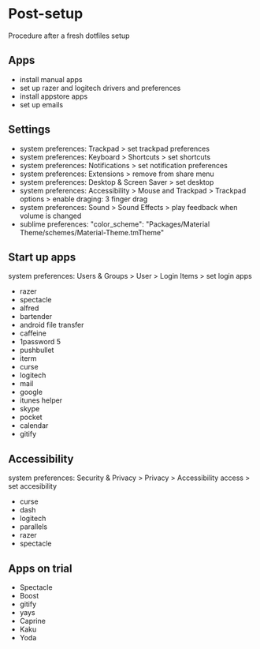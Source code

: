 Post-setup
==========

Procedure after a fresh dotfiles setup

## Apps

* install manual apps
* set up razer and logitech drivers and preferences
* install appstore apps
* set up emails

## Settings

* system preferences: Trackpad > set trackpad preferences
* system preferences: Keyboard > Shortcuts > set shortcuts
* system preferences: Notifications > set notification preferences
* system preferences: Extensions > remove from share menu
* system preferences: Desktop & Screen Saver > set desktop
* system preferences: Accessibility > Mouse and Trackpad > Trackpad options > enable draging: 3 finger drag
* system preferences: Sound > Sound Effects > play feedback when volume is changed
* sublime preferences: "color_scheme": "Packages/Material Theme/schemes/Material-Theme.tmTheme"

## Start up apps

system preferences: Users & Groups > User > Login Items > set login apps

* razer
* spectacle
* alfred
* bartender
* android file transfer
* caffeine
* 1password 5
* pushbullet
* iterm
* curse
* logitech
* mail
* google
* itunes helper
* skype
* pocket
* calendar
* gitify

## Accessibility

system preferences: Security & Privacy > Privacy > Accessibility access > set accesibility

* curse
* dash
* logitech
* parallels
* razer
* spectacle


## Apps on trial

* Spectacle
* Boost
* gitify
* yays
* Caprine
* Kaku
* Yoda

